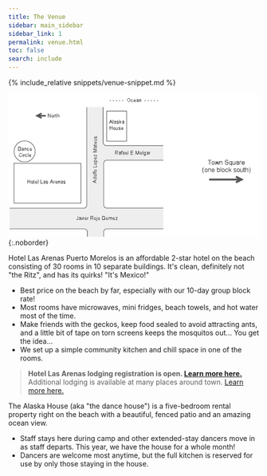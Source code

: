 ```yaml
---
title: The Venue
sidebar: main_sidebar
sidebar_link: 1
permalink: venue.html
toc: false
search: include
---
```


{% include_relative snippets/venue-snippet.md %}

![Venue layout](../images/pm_venue.png){:.noborder}

Hotel Las Arenas Puerto Morelos is an affordable 2-star hotel on the beach consisting of 30 rooms in 10 separate buildings. It's clean, definitely not "the Ritz", and has its quirks! "It's Mexico!" 

  * Best price on the beach by far, especially with our 10-day group block rate!
  * Most rooms have microwaves, mini fridges, beach towels, and hot water most of the time.
  * Make friends with the geckos, keep food sealed to avoid attracting ants, and a little bit of tape on torn screens keeps the mosquitos out... You get the idea...
  * We set up a simple community kitchen and chill space in one of the rooms.

> **Hotel Las Arenas lodging registration is open. [Learn more here.](booking-las-arenas.md)**<br>
Additional lodging is available at many places around town. [Learn more here.](lodging-options.md)

The Alaska House (aka "the dance house") is a five-bedroom rental property right on the beach with a beautiful, fenced patio and an amazing ocean view.
  * Staff stays here during camp and other extended-stay dancers move in as staff departs. This year, we have the house for a whole month!
  * Dancers are welcome most anytime, but the full kitchen is reserved for use by only those staying in the house.